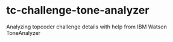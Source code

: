 # tc-challenge-tone-analyzer
Analyzing topcoder challenge details with help from IBM Watson ToneAnalyzer
